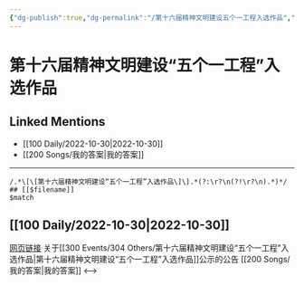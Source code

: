 ```yaml
---
{"dg-publish":true,"dg-permalink":"/第十六届精神文明建设五个一工程入选作品","permalink":"/第十六届精神文明建设五个一工程入选作品/"}
---
```


# 第十六届精神文明建设“五个一工程”入选作品

## Linked Mentions
- [[100 Daily/2022-10-30\|2022-10-30]]
- [[200 Songs/我的答案\|我的答案]]


---

```expander
/.*\[\[第十六届精神文明建设“五个一工程”入选作品\]\].*(?:\r?\n(?!\r?\n).*)*/
## [[$filename]]
$match
```
## [[100 Daily/2022-10-30\|2022-10-30]]

[网页链接](https://weibo.cn/sinaurl?u=https%3A%2F%2Farticle.xuexi.cn%2Farticles%2Findex.html%3Fart_id%3D17973590501563668488%26t%3D1667048647381%26reedit_timestamp%3D1667047053000%26study_style_id%3Dfeeds_default%26showmenu%3Dfalse%26to_audit_timestamp%3D2022-10-29%252020%253A37%253A33%26share_to%3Dcopylink%26item_id%3D17973590501563668488%26ref_read_id%3Df2a0eb7e-0403-414b-bb38-3ec2962de1b6_1667060750349%26pid%3D%26ptype%3D-1%26source%3Dshare) 关于[[300 Events/304 Others/第十六届精神文明建设“五个一工程”入选作品\|第十六届精神文明建设“五个一工程”入选作品]]公示的公告 [[200 Songs/我的答案\|我的答案]]
<-->
